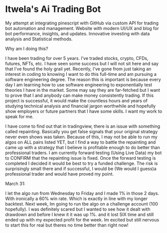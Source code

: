# Itwela's Ai Trading Bot

My attempt at integrating pinescript with GitHub via custom API for trading bot automation and management. Website with modern UI/UX and blog for bot performance, insights, and updates. Innovative investing with data analysis and Statistical methods.


  Why am I doing this?
  
I have been trading for over 5 years. I’ve traded stocks, crypto, CFDs, futures, NFTs, etc. I have seen some success but I will not sit here and say that I’ve found the holy grail yet. Recently, I’ve gone from just taking an interest in coding to knowing I want to do this full-time and am pursuing a software engineering degree. The reason this is important is because every day I am learning how to use software engineering to exponentially test theories I have in the market. Some may say they are far-fetched but I want to prove that I and anybody can make money consistently trading. If this project is successful, it would make the countless hours and years of studying technical analysis and financial jargon worthwhile and hopefully show employers or future partners that I have some skills. I want my work to speak for me.

I have come to find out that in tradingview, there is an issue with something called repainting. Basically you get false signals that your original strategy never even shows was taken. Because of this, I may not be able to run my algos on ALL pairs listed YET, but I find a way to battle the repainting and came up with a strategy that I believe is profitable enough to do better than professional traders. I am currently forward testing (Using Live Data) my bot to CONFIRM that the repainting issue is fixed. Once the forward testing is completed I decided it would be best to try a funded challenge. The risk is surprisingly small there and if successful, I would be (We would I guess)a professional trader and would have proved my point. 

March 31:

I let the algo run from Wednesday to Friday and I made 1% in those 2 days. With ironically a 60% win rate. Which is exactly in line with my longer backtest. Next week, Im going to run tbe algo on a challenge account (100 hopefully). I was definitely scared but I wanted to see how it dealt with drawdown and before I knew it it was up 1%. and it lost SIX time and still ended up with my expected profit for the week. Im excited but still nervous to start this for real but theres no time better than right now!


